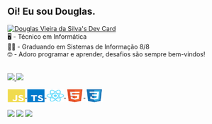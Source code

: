 ## Oi! Eu sou Douglas.
<div>
<div style="max-width:300px;">
  <a href="https://app.daily.dev/ieiradouglas"><img src="https://api.daily.dev/devcards/3dc70af05e1a4adbaf8b736fae48960b.png?r=3mh" width="300" alt="Douglas Vieira da Silva's Dev Card"/></a>
</div>
<div>
🖥 - Técnico em Informática<br>
👨‍🎓 - Graduando em Sistemas de Informação 8/8<br>
🤓 - Adoro programar e aprender, desafios são sempre bem-vindos!
</div><br>
</div>
 <div>
  <a href="https://github.com/ieiradouglas">
  <br>
  <img height="180em" src="https://github-readme-stats.vercel.app/api?username=ieiradouglas&show_icons=true&theme=dracula&include_all_commits=true&count_private=true"/>
  <img height="180em" src="https://github-readme-stats.vercel.app/api/top-langs/?username=ieiradouglas&layout=compact&langs_count=7&theme=dracula"/>
</div>
<div style="display: inline_block"><br>
  <img align="center" alt="Douglas-Js" height="30" width="40" src="https://raw.githubusercontent.com/devicons/devicon/master/icons/javascript/javascript-plain.svg">
  <img align="center" alt="Douglas-Ts" height="30" width="40" src="https://raw.githubusercontent.com/devicons/devicon/master/icons/typescript/typescript-plain.svg">
  <img align="center" alt="Douglas-React" height="30" width="40" src="https://raw.githubusercontent.com/devicons/devicon/master/icons/react/react-original.svg">
  <img align="center" alt="Douglas-HTML" height="30" width="40" src="https://raw.githubusercontent.com/devicons/devicon/master/icons/html5/html5-original.svg">
  <img align="center" alt="Douglas-CSS" height="30" width="40" src="https://raw.githubusercontent.com/devicons/devicon/master/icons/css3/css3-original.svg">
</div><br>

<div> 
  <a href="https://instagram.com/ieiradouglas" target="_blank"><img src="https://img.shields.io/badge/-Instagram-%23E4405F?style=for-the-badge&logo=instagram&logoColor=white" target="_blank"></a>
  <a href = "mailto:ieiradouglas@gmail.com"><img src="https://img.shields.io/badge/-Gmail-%23333?style=for-the-badge&logo=gmail&logoColor=white" target="_blank"></a>
  <a href="https://www.linkedin.com/in/ieiradouglas" target="_blank"><img src="https://img.shields.io/badge/-LinkedIn-%230077B5?style=for-the-badge&logo=linkedin&logoColor=white" target="_blank"></a> 
 
</div>

